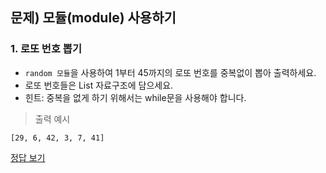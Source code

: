 ## 문제) 모듈(module) 사용하기

### 1. 로또 번호 뽑기
* `random 모듈`을 사용하여 1부터 45까지의 로또 번호를 중복없이 뽑아 출력하세요.
* 로또 번호들은 List 자료구조에 담으세요.
* 힌트: 중복을 없게 하기 위해서는 while문을 사용해야 합니다.

> 출력 예시
```
[29, 6, 42, 3, 7, 41]
```
        
[정답 보기](quiz01.py)
